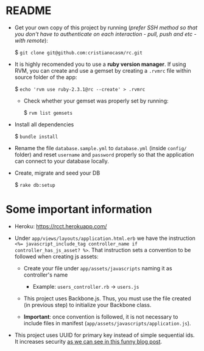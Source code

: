 # README

* Get your own copy of this project by running (_prefer SSH method so that you don't have to authenticate on each interaction - pull, push and etc - with remote_):

  $ `git clone git@github.com:cristianocasm/rc.git`

* It is highly recomended you to use a __ruby version manager__. If using RVM, you can create and use a gemset by creating a `.rvmrc` file within source folder of the app:

  $ `echo 'rvm use ruby-2.3.1@rc --create' > .rvmrc`

  * Check whether your gemset was properly set by running:
    
    $ `rvm list gemsets`

* Install all dependencies

  $ `bundle install`

* Rename the file `database.sample.yml` to `database.yml` (inside `config/` folder) and reset `username` and `password` properly so that the application can connect to your database locally.

* Create, migrate and seed your DB

  $ `rake db:setup`

# Some important information

* Heroku: https://rcct.herokuapp.com/

* Under `app/views/layouts/application.html.erb` we have the instruction `<%= javascript_include_tag controller_name if controller_has_js_asset? %>`. That instruction sets a convention to be followed when creating js assets: 

  * Create your file under `app/assets/javascripts` naming it as controller's name

    * Example: `users_controller.rb` -> `users.js`

  * This project uses Backbone.js. Thus, you must use the file created (in previous step) to initialize your Backbone class.

  * **Important**: once convention is followed, it is not necessary to include files in manifest (`app/assets/javascripts/application.js`).

* This project uses UUID for primary key instead of simple sequential ids. It increases security [as we can see in this funny blog post](http://www.fidelis.work/como-eu-usei-o-cartao-de-credito-do-ceo-do-trampos-co-para-pagar-minha-assinatura-premium/).
